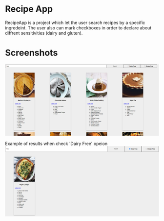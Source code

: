 <H1> Recipe App</H1>

RecipeApp is a project which let the user search recipes
by a specific ingredeint. The user also can mark checkboxes
in order to declare about diffrent sensitivities (dairy and gluten).

<H1> Screenshots </H1>

![screenshot](screenshot1.png)

Example of results when check 'Dairy Free' opeion
![screenshot](screenshot2.png)